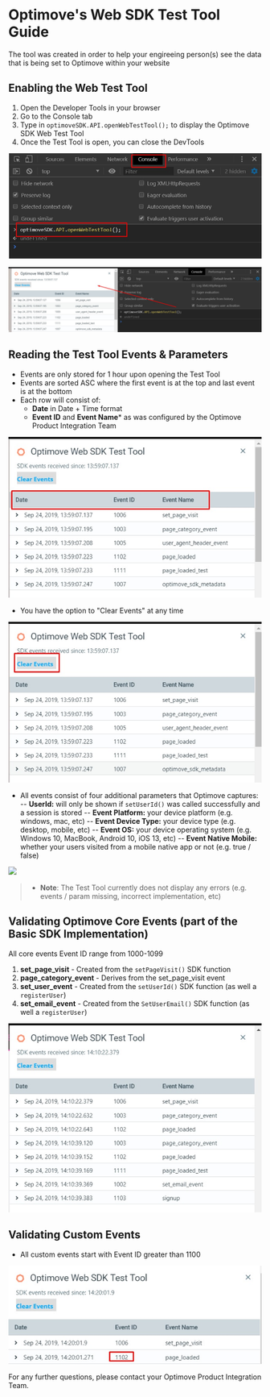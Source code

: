 # Optimove's Web SDK Test Tool Guide
The tool was created in order to help your engireeing person(s) see the data that is being set to Optimove within your website

## Enabling the Web Test Tool
1. Open the Developer Tools in your browser
2. Go to the Console tab
3. Type in `optimoveSDK.API.openWebTestTool();` to display the Optimove SDK Web Test Tool
4. Once the Test Tool is open, you can close the DevTools
<p align="left"><img src="https://github.com/optimove-tech/Web-SDK-Integration-Guide/raw/maste/images/openWebTestTool-1.jpg?raw=true"></p>
<p align="left"><img src="https://github.com/optimove-tech/Web-SDK-Integration-Guide/raw/maste/images/openWebTestTool-2.jpg?raw=true"></p>

## Reading the Test Tool Events & Parameters
- Events are only stored for 1 hour upon opening the Test Tool
- Events are sorted ASC where the first event is at the top and last event is at the bottom
- Each row will consist of: 
    - **Date** in Date + Time format
    - **Event ID** and **Event Name*** as was configured by the Optimove Product Integration Team
<p align="left"><img src="https://github.com/optimove-tech/Web-SDK-Integration-Guide/raw/maste/images/openWebTestTool-3.jpg?raw=true"></p>

- You have the option to "Clear Events" at any time
<p align="left"><img src="https://github.com/optimove-tech/Web-SDK-Integration-Guide/raw/maste/images/openWebTestTool-4.jpg?raw=true"></p>

- All events consist of four additional parameters that Optimove captures:
-- **UserId:** will only be shown if `setUserId()` was called successfully and a session is stored
-- **Event Platform:** your device platform (e.g. windows, mac, etc)
-- **Event Device Type:** your device type (e.g. desktop, mobile, etc)
-- **Event OS:** your device operating system (e.g. Windows 10, MacBook, Android 10, iOS 13, etc)
-- **Event Native Mobile:** whether your users visited from a mobile native app or not (e.g. true / false)
<p align="left"><img src="https://github.com/optimove-tech/Web-SDK-Integration-Guide/raw/maste/images/openWebTestTool5-2.jpg?raw=true"></p>

>- **Note**: The Test Tool currently does not display any errors (e.g. events / param missing, incorrect implementation, etc)

## Validating Optimove Core Events (part of the Basic SDK Implementation)
All core events Event ID range from 1000-1099
1. **set_page_visit** - Created from the `setPageVisit()` SDK function
2. **page_category_event** - Derives from the set_page_visit event
3. **set_user_event** - Created from the `setUserId()` SDK function (as well a `registerUser`)
4. **set_email_event** - Created from the `SetUserEmail()` SDK function  (as well a `registerUser`)
<p align="left"><img src="https://github.com/optimove-tech/Web-SDK-Integration-Guide/raw/maste/images/openWebTestTool-6.jpg?raw=true"></p>

## Validating Custom Events
- All custom events start with Event ID greater than 1100
<p align="left"><img src="https://github.com/optimove-tech/Web-SDK-Integration-Guide/raw/maste/images/openWebTestTool-7.jpg?raw=true"></p>

For any further questions, please contact your Optimove Product Integration Team.